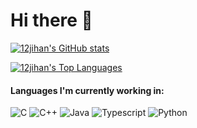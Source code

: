 # Hi there 👋
[![12jihan's GitHub stats](https://github-readme-stats.vercel.app/api?username=12jihan&show_icons=true&bg_color=1e1e2e&text_color=cdd6f4&icon_color=cba6f7&title_color=94e2d5&count_private=true)](https://github.com/12jihan)

[![12jihan's Top Languages](https://github-readme-stats.vercel.app/api/top-langs/?username=12jihan&layout=compact&bg_color=1e1e2e&text_color=cdd6f4&icon_color=cba6f7&title_color=94e2d5)](https://github.com/12jihan?tab=repositories)

#### Languages I'm currently working in:

![C](https://img.shields.io/badge/c-%2300599C.svg?style=for-the-badge&logo=c&logoColor=white)
![C++](https://img.shields.io/badge/c++-%2300599C.svg?style=for-the-badge&logo=c%2B%2B&logoColor=white)
![Java](https://img.shields.io/badge/Java-FFFFFF?style=for-the-badge&logo=oracle&logoColor=red)
![Typescript](https://img.shields.io/badge/TypeScript-%2300599C.svg?style=for-the-badge&logo=typescript&logoColor=white)
![Python](https://img.shields.io/badge/Python-%2300599C.svg?style=for-the-badge&logo=python&logoColor=yellow)

<!--
**12jikan/12jikan** is a ✨ _special_ ✨ repository because its `README.md` (this file) appears on your GitHub profile.

Here are some ideas to get you started:

- 🔭 I’m currently working on ...
- 🌱 I’m currently learning ...
- 👯 I’m looking to collaborate on ...
- 🤔 I’m looking for help with ...
- 💬 Ask me about ...
- 📫 How to reach me: ...
- 😄 Pronouns: ...
- ⚡ Fun fact: ...
-->
